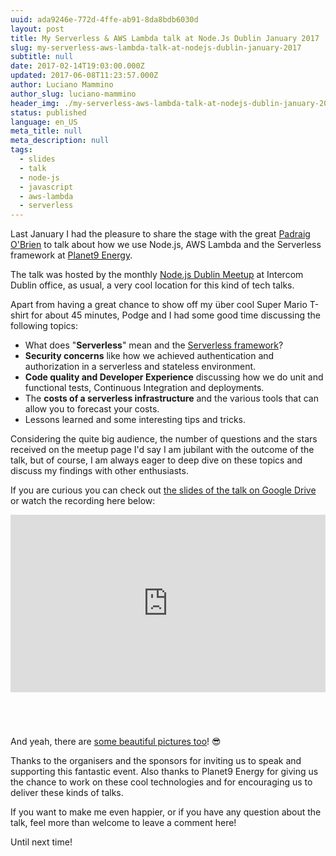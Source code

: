 ```yaml
---
uuid: ada9246e-772d-4ffe-ab91-8da8bdb6030d
layout: post
title: My Serverless & AWS Lambda talk at Node.Js Dublin January 2017
slug: my-serverless-aws-lambda-talk-at-nodejs-dublin-january-2017
subtitle: null
date: 2017-02-14T19:03:00.000Z
updated: 2017-06-08T11:23:57.000Z
author: Luciano Mammino
author_slug: luciano-mammino
header_img: ./my-serverless-aws-lambda-talk-at-nodejs-dublin-january-2017.png
status: published
language: en_US
meta_title: null
meta_description: null
tags:
  - slides
  - talk
  - node-js
  - javascript
  - aws-lambda
  - serverless
---
```


Last January I had the pleasure to share the stage with the great [Padraig O'Brien](https://twitter.com/Podgeypoos79) to talk about how we use Node.js, AWS Lambda and the Serverless framework at [Planet9 Energy](https://planet9energy.com).

The talk was hosted by the monthly [Node.js Dublin Meetup](https://www.meetup.com/Dublin-Node-js-Meetup/events/236870576/) at Intercom Dublin office, as usual, a very cool location for this kind of tech talks.

Apart from having a great chance to show off my über cool Super Mario T-shirt for about 45 minutes, Podge and I had some good time discussing the following topics:

- What does "**Serverless**" mean and the [Serverless framework](https://serverless.com)?
- **Security concerns** like how we achieved authentication and authorization in a serverless and stateless environment.
- **Code quality and Developer Experience** discussing how we do unit and functional tests, Continuous Integration and deployments.
- The **costs of a serverless infrastructure** and the various tools that can allow you to forecast your costs.
- Lessons learned and some interesting tips and tricks.

Considering the quite big audience, the number of questions and the stars received on the meetup page I'd say I am jubilant with the outcome of the talk, but of course, I am always eager to deep dive on these topics and discuss my findings with other enthusiasts.

If you are curious you can check out [the slides of the talk on Google Drive](http://loige.link/serverless-node-dublin-slides) or watch the recording here below:

<div style=" position: relative; padding-bottom: 56.25%; height: 0; margin-bottom: 5em;">
<iframe style="position: absolute; top:0; left: 0; width: 100%; height: 100%;" src="https://www.youtube.com/embed/90vV327JHho" frameborder="0" allowfullscreen></iframe>
</div>

And yeah, there are [some beautiful pictures too](https://www.meetup.com/Dublin-Node-js-Meetup/photos/all_photos/?photoAlbumId=27574272)! 😎

Thanks to the organisers and the sponsors for inviting us to speak and supporting this fantastic event. Also thanks to Planet9 Energy for giving us the chance to work on these cool technologies and for encouraging us to deliver these kinds of talks.

If you want to make me even happier, or if you have any question about the talk, feel more than welcome to leave a comment here!

Until next time!
